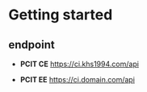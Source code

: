 # Getting started

## endpoint

* **PCIT CE** https://ci.khs1994.com/api

* **PCIT EE** https://ci.domain.com/api
